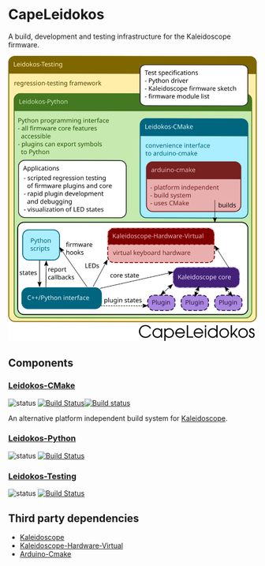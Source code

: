 # CapeLeidokos
A build, development and testing infrastructure for the Kaleidoscope firmware.

<img src="https://github.com/CapeLeidokos/CapeLeidokos/blob/master/CapeLeidokos.svg?sanitize=true">

## Components

[st:stable]: https://img.shields.io/badge/stable-✔-black.svg?style=flat&colorA=44cc11&colorB=494e52
[st:broken]: https://img.shields.io/badge/broken-X-black.svg?style=flat&colorA=e05d44&colorB=494e52
[st:experimental]: https://img.shields.io/badge/experimental----black.svg?style=flat&colorA=dfb317&colorB=494e52

[travis:Leidokos-CMake-image]: https://travis-ci.org/CapeLeidokos/Leidokos-CMake.svg?branch=master
[travis:Leidokos-CMake-status]: https://travis-ci.org/CapeLeidokos/Leidokos-CMake
[appveyor:Leidokos-CMake-image]: https://ci.appveyor.com/api/projects/status/f101o95ppui2lqar/branch/master?svg=true
[appveyor:Leidokos-CMake-status]: https://ci.appveyor.com/project/noseglasses/leidokos-cmake/branch/master

[travis:Leidokos-Python-image]: https://travis-ci.org/CapeLeidokos/Leidokos-Python.svg?branch=master
[travis:Leidokos-Python-status]: https://travis-ci.org/CapeLeidokos/Leidokos-Python

[travis:Leidokos-Testing-image]: https://travis-ci.org/CapeLeidokos/Leidokos-Testing.svg?branch=master
[travis:Leidokos-Testing-status]: https://travis-ci.org/CapeLeidokos/Leidokos-Testing

### [Leidokos-CMake](https://github.com/CapeLeidokos/Leidokos-CMake)
![status][st:stable] [![Build Status][travis:Leidokos-CMake-image]][travis:Leidokos-CMake-status][![Build status][appveyor:Leidokos-CMake-image]][appveyor:Leidokos-CMake-status]

An alternative platform independent build system for [Kaleidoscope](https://github.com/keyboardio/Kaleidoscope).

### [Leidokos-Python](https://github.com/CapeLeidokos/Leidokos-Python)
![status][st:experimental] [![Build Status][travis:Leidokos-Python-image]][travis:Leidokos-Python-status]

### [Leidokos-Testing](https://github.com/CapeLeidokos/Leidokos-Testing)
![status][st:experimental] [![Build Status][travis:Leidokos-Testing-image]][travis:Leidokos-Testing-status]

## Third party dependencies
* [Kaleidoscope](https://github.com/keyboardio/Kaleidoscope)
* [Kaleidoscope-Hardware-Virtual](https://github.com/keyboardio/Kaleidoscope-Hardware-Virtual)
* [Arduino-Cmake](https://github.com/CapeLeidokos/arduino-cmake)

